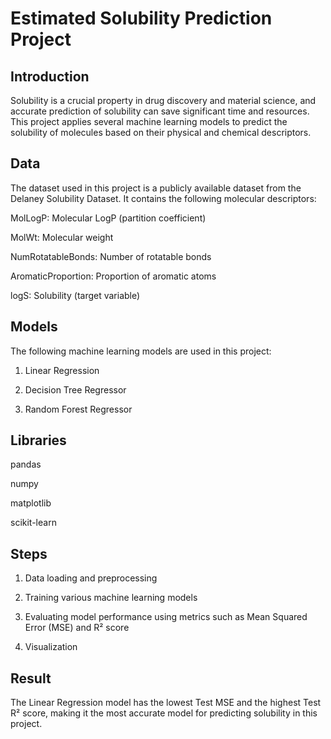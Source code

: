# Estimated Solubility Prediction Project
## Introduction
Solubility is a crucial property in drug discovery and material science, and accurate prediction of solubility can save significant time and resources. This project applies several machine learning models to predict the solubility of molecules based on their physical and chemical descriptors.

## Data
The dataset used in this project is a publicly available dataset from the Delaney Solubility Dataset. It contains the following molecular descriptors:

MolLogP: Molecular LogP (partition coefficient)

MolWt: Molecular weight

NumRotatableBonds: Number of rotatable bonds

AromaticProportion: Proportion of aromatic atoms

logS: Solubility (target variable)

## Models 
The following machine learning models are used in this project:

1. Linear Regression
   
2. Decision Tree Regressor
   
3. Random Forest Regressor

## Libraries

pandas

numpy

matplotlib

scikit-learn

## Steps

1. Data loading and preprocessing
   
2. Training various machine learning models
   
3. Evaluating model performance using metrics such as Mean Squared Error (MSE) and R² score

4. Visualization

## Result

The Linear Regression model has the lowest Test MSE and the highest Test R² score, making it the most accurate model for predicting solubility in this project. 
